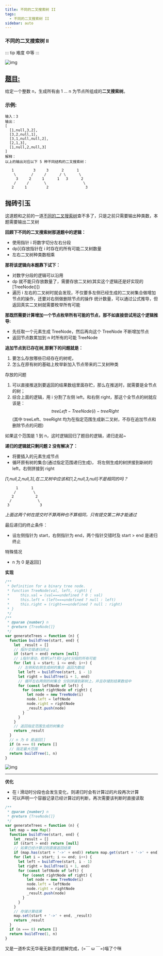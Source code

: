 ```yaml
---
title: 不同的二叉搜索树 II
tags:
  - 不同的二叉搜索树 II
sidebar: auto
---
```


### 不同的二叉搜索树 II

::: tip 难度
中等
:::

![img](http://qiniu.gaowenju.com/leecode/banner/20200721.jpg)

## [题目:](https://leetcode-cn.com/problems/unique-binary-search-trees-ii/)

给定一个整数 n，生成所有由 1 ... n 为节点所组成的**二叉搜索树**。

### 示例:

```
输入：3
输出：
[
  [1,null,3,2],
  [3,2,null,1],
  [3,1,null,null,2],
  [2,1,3],
  [1,null,2,null,3]
]
解释：
以上的输出对应以下 5 种不同结构的二叉搜索树：

   1         3     3      2      1
    \       /     /      / \      \
     3     2     1      1   3      2
    /     /       \                 \
   2     1         2                 3
```

## 抛砖引玉

这道题和之前的一道[不同的二叉搜索树](./20200715.md)查不多了，只是之前只需要输出种类数，本题需要输出二叉树

**回顾下不同的二叉搜索树那道题中的逻辑：**

- 使用指针 i 将数字切分左右分段
- dp[i]存放指针在 i 时存在的所有可能二叉树数量
- 左右二叉树种类数相乘

**那将该逻辑向本题靠下试下：**

- 对数字分段的逻辑可以沿用
- dp 就不能只存放数量了，需要存放二叉树(其实这个逻辑还是好实现的[TreeNode()])
- 遍历 i 左右的二叉树时就会发现，不仅要多左侧已经生成的二叉树集合做增加节点的操作，还要对右侧做删除节点的操作
  统计数量，可以通过公式推导，但返回真实二叉树就需要枚举所有可能

**那既然需要计算增加一个节点枚举所有可能的节点，那不如直接尝试用这个逻辑推导:**

- 先任取一个元素生成 TreeNode，然后再向这个 TreeNode 不断增加节点
- 返回节点数累加到 n 时所有的可能 TreeNode

**追加节点到已存在树,那剩下的问题就是：**

1. 要怎么存放哪些已经存在的树呢，
2. 怎么在原有树的基础上枚举新加入节点带来的二叉树种类

存放的问题

1. 可以直接推送到要返回的结果数组里面存贮，那么在推送时，就需要是全节点的树；
2. 综合上面的逻辑，用 i 分割了左侧 left，和右侧 right，那这个全节点的树就应该是：
   $$treeLeft - TreeNode(i) - treeRight$$
   (其中 treeLeft、treeRight 均为在指定范围生成新二叉树，不存在追加节点和删除节点的问题)

如果这个范围是 1 到 n，这时逻辑回归了题目的逻辑，递归走起~

**递归的逻辑就只剩问题 2 没有解决了：**

- 将要插入的元素生成节点
- 循环原有树的集合(通过指定范围递归生成)，
  将左侧生成的树拼接到新树的 left，右侧拼接到 right

_[1,null,2,null,3],在二叉树中应该和[1,2,null,3,null]不是相同的吗？_

```
     1      1
    /        \
   2          2
  /            \
 3              3
```

_上面这两个树在提交时不算两种也不算相同，只有提交第二种才能通过_

最后递归的终止条件：

- 设左侧指针为 start，右侧指针为 end，两个指针交错时及 start > end 是递归终止

特殊情况

- n 为 0 是返回[]

**实现**

```javascript
/**
 * Definition for a binary tree node.
 * function TreeNode(val, left, right) {
 *     this.val = (val===undefined ? 0 : val)
 *     this.left = (left===undefined ? null : left)
 *     this.right = (right===undefined ? null : right)
 * }
 */
/**
 * @param {number} n
 * @return {TreeNode[]}
 */
var generateTrees = function (n) {
  function buildTree(start, end) {
    let _result = []
    // 指针交错递归终止
    if (start > end) return [null]
    // i指针滑动，枚举left和right分段的所有可能
    for (let i = start; i <= end; i++) {
      // 左侧和右侧生成树的集合 返回为数组
      let left = buildTree(start, i - 1)
      let right = buildTree(i + 1, end)
      // 循环左右两侧的树集合 分别拼接到新树上，并且存储到结果数组中
      for (const leftNode of left) {
        for (const rightNode of right) {
          let node = new TreeNode(i)
          node.left = leftNode
          node.right = rightNode
          _result.push(node)
        }
      }
    }
    // 返回指定范围生成的树集合
    return _result
  }
  // n 为 0 是返回[]
  if (n === 0) return []
  // 指定最大范围
  return buildTree(1, n)
}
```

![img](http://qiniu.gaowenju.com/leecode/20200721.png)

---

**优化**

- 在 i 滑动时分段也会发生变化，则递归时会有计算过的片段再次计算
- 可以声明一个容器记录已经计算过的判断，再次需要该判断时直接读取

```javascript
/**
 * @param {number} n
 * @return {TreeNode[]}
 */
var generateTrees = function (n) {
  let map = new Map()
  function buildTree(start, end) {
    let _result = []
    if (start > end) return [null]
    // 如果已经计算过则直接返回结果
    if (map.has(start + '->' + end)) return map.get(start + '->' + end)
    for (let i = start; i <= end; i++) {
      let left = buildTree(start, i - 1)
      let right = buildTree(i + 1, end)
      for (const leftNode of left) {
        for (const rightNode of right) {
          let node = new TreeNode(i)
          node.left = leftNode
          node.right = rightNode
          _result.push(node)
        }
      }
    }
    // 存储计算结果
    map.set(start + '->' + end, _result)
    return _result
  }
  if (n === 0) return []
  return buildTree(1, n)
}
```

又是一道朴实无华毫无新意的题解完成，(=￣ ω ￣=)喵了个咪
